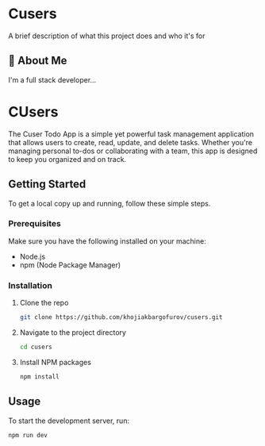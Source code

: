 
# Cusers

A brief description of what this project does and who it's for


## 🚀 About Me
I'm a full stack developer...

# CUsers

The Cuser Todo App is a simple yet powerful task management application that allows users to create, read, update, and delete tasks. Whether you're managing personal to-dos or collaborating with a team, this app is designed to keep you organized and on track.

## Getting Started

To get a local copy up and running, follow these simple steps.

### Prerequisites

Make sure you have the following installed on your machine:
- Node.js
- npm (Node Package Manager)

### Installation

1. Clone the repo
    ```sh
    git clone https://github.com/khojiakbargofurov/cusers.git
    ```
2. Navigate to the project directory
    ```sh
    cd cusers
    ```
3. Install NPM packages
    ```sh
    npm install
    ```

## Usage

To start the development server, run:
```sh
npm run dev
